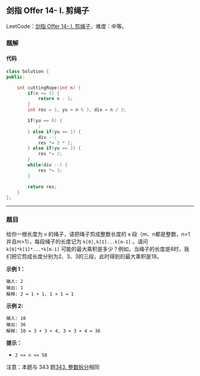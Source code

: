 ## 剑指 Offer 14- I. 剪绳子

LeetCode：[剑指 Offer 14- I. 剪绳子](https://leetcode.cn/problems/jian-sheng-zi-lcof/)，难度：中等。

### 题解

#### 代码

```c++
class Solution {
public:

    int cuttingRope(int n) {
        if(n <= 3) {
            return n - 1;
        }
        int res = 1, yu = n % 3, div = n / 3;

        if(yu == 0) {
            ;
        } else if(yu == 1) {
            div --;
            res *= 2 * 2;
        } else if(yu == 2) {
            res *= 2;
        }
        while(div --) {
            res *= 3;
        }

        return res;
    }
};
```



---



### 题目

给你一根长度为 `n` 的绳子，请把绳子剪成整数长度的 `m` 段（m、n都是整数，n>1并且m>1），每段绳子的长度记为 `k[0],k[1]...k[m-1]` 。请问 `k[0]*k[1]*...*k[m-1]` 可能的最大乘积是多少？例如，当绳子的长度是8时，我们把它剪成长度分别为2、3、3的三段，此时得到的最大乘积是18。

**示例 1：**

```
输入: 2
输出: 1
解释: 2 = 1 + 1, 1 × 1 = 1
```

**示例 2:**

```
输入: 10
输出: 36
解释: 10 = 3 + 3 + 4, 3 × 3 × 4 = 36
```

**提示：**

- `2 <= n <= 58`

注意：本题与 343 题[343. 整数拆分](https://leetcode-cn.com/problems/integer-break/)相同


